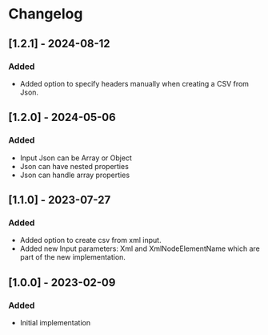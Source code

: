 # Changelog

## [1.2.1] - 2024-08-12
### Added
- Added option to specify headers manually when creating a CSV from Json.

## [1.2.0] - 2024-05-06
### Added
- Input Json can be Array or Object
- Json can have nested properties
- Json can handle array properties

## [1.1.0] - 2023-07-27
### Added
- Added option to create csv from xml input.
- Added new Input parameters: Xml and XmlNodeElementName which are part of the new implementation.

## [1.0.0] - 2023-02-09
### Added
- Initial implementation
